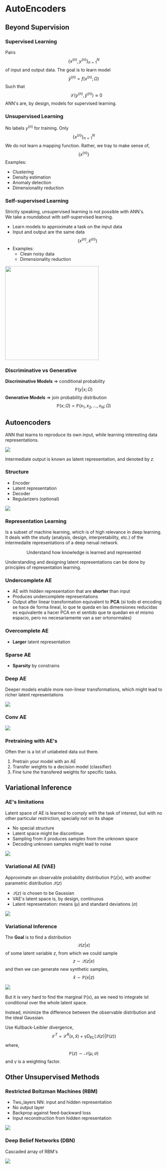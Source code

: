 # AutoEncoders

## Beyond Supervision

### Supervised Learning
Pairs 
$$\{x^{(n)}, y^{(n)}\}_{n=1}^N$$ 
of input and output data. The goal is to learn model 
$$\hat y^{(n)} = f(x^{(n)}; \Omega)$$
Such that 
$$ \quad \mathcal{L}(y^{(n)}, \hat y^{(n)}) \approx 0$$
ANN's are, by design, models for supervised learning.

### Unsupervised Learning
No labels $y^{(n)}$ for training. Only
$$\{x^{(n)}\}_{n=1}^N$$
We do not learn a mapping function. Rather, we tray to make sense of,
$$\{x^{(n)}\}$$
Examples:
- Clustering
- Density estimation
- Anomaly detection
- Dimensionality reduction

### Self-supervised Learning

Strictly speaking, unsupervised learning is not possible with ANN's.  
We take a roundabout with self-supervised learning.

- Learn models to approximate a task on the input data
- Input and output are the same data
$$(x^{(n)}, \hat x^{(n)})$$
- Examples:
   - Clean noisy data
   - Dimensionality reduction

<img src="./images/Screenshot 2023-02-18 at 18.26.40.png" height="300">

### Discriminative vs Generative

**Discriminative Models** $\Rightarrow$ conditional probability
$$\mathbb{P}(y | x; \Omega)$$
**Generative Models** $\Rightarrow$ join probability distribution
$$\mathbb{P}(x; \Omega) = \mathbb P (x_1, x_2, ..., x_N; \Omega)$$

## Autoencoders

ANN that learns to reproduce its own input, while learning interesting data representations.

<img src="./images/Screenshot 2023-02-18 at 18.26.50.png">

Intermediate output is known as $\text{latent representation}$, and denoted by $z$.

### Structure
- Encoder
- Latent representation
- Decoder
- Regularizers (optional)

<img src="./images/Screenshot 2023-02-18 at 18.26.58.png">

### Representation Learning

Is a subset of machine learning, which is of high relevance in deep learning.  
It deals with the study (analysis, design, interpretability, etc.) of the intermedaite representations of a deep nerual network. 

$$\text{Understand how knowledge is learned and represented}$$

Understanding and designing $\text{latent representations}$ can be done by principles of representation learning.

### Undercomplete AE

- AE with hidden representation that are **shorter** than input
- Produces undercomplete representations
- Output after linear transformation equivalent to **PCA** (si todo el encoding se hace de forma lineal, lo que te queda en las dimensiones reducidas es equivalente a hacer PCA en el sentido que te quedan en el mismo espacio, pero no necesariamente van a ser ortonormales)

### Overcomplete AE
- **Larger** latent representation

### Sparse AE
- **Sparsity** by constrains

### Deep AE
Deeper models enable more non-linear transformations, which might lead to richer latent representations

<img src="./images/Screenshot 2023-02-18 at 18.27.13.png">

### Conv AE
<img src="./images/Screenshot 2023-02-18 at 18.27.22.png">

### Pretraining with AE's

Often ther is a lot of unlabeled data out there.
1. Pretrain your model with an AE
2. Transfer weights to a decision model (classifier)
3. Fine tune the transfered weights for specific tasks.

## Variational Inference

### AE's limitations
Latent space of AE is learned to comply with the task of interest, but with no other particular restriction, specially not on its shape
- No special structure
- Latent space might be discontinue
- Sampling from it produces samples from the unknown space
- Decoding unknown samples might lead to noise

<img src="./images/Screenshot 2023-02-18 at 18.27.52.png">

### Variational AE (VAE)
Approximate an observable probability distribution $\mathbb{P}(z|x)$, with another parametric distribution $\mathcal{Q}(z)$

- $\mathcal{Q}(z)$ is chosen to be Gaussian
- VAE's latent space is, by design, continuous
- Latent representation: means $(\mu)$ and standard deviations $(\sigma)$

<img src="./images/Screenshot 2023-02-18 at 18.28.00.png">

### Variational Inference

The **Goal** is to find a distribution 
$$\mathcal{Q}(z|x)$$
of some latent variable $z$, from which we could sample
$$ z \sim \mathcal{Q}(z|x)$$
and then we can generate new synthetic samples,
$$ \hat x \sim \mathbb{P}(x | z)$$

<img src="./images/Screenshot 2023-02-18 at 18.28.06.png">

But it is very hard to find the marginal $\mathbb{P}(x)$, as we need to integrate ist conditional over the whole latent space.  

Instead, minimize the difference between the observable distribution and the ideal Gaussian.  

Use Kullback-Leibler divergence,
$$\mathcal{L}^T = \mathcal{L}^R(x, \hat x) + \gamma D_{KL}(\mathcal{Q}(z)|\mathbb{P}(z))$$
where,
$$\mathbb{P}(z) \sim \mathcal{N}(\mu, \sigma)$$
and $\gamma$ is a weighting factor.

## Other Unsupervised Methods

### Restricted Boltzman Machines (RBM)
- Two_layers NN: input and hidden representation
- No output layer
- Backprop against feed-backward loss
- Input reconstruction from hidden representation

<img src="./images/Screenshot 2023-02-18 at 18.28.29.png">

### Deep Belief Networks (DBN)

Cascaded array of RBM's

<img src="./images/Screenshot 2023-02-18 at 18.28.36.png">
